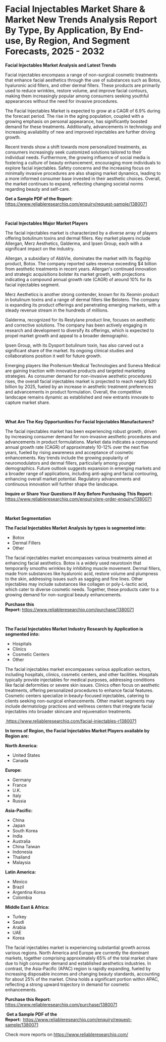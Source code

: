 <p><h1>Facial Injectables Market Share & Market New Trends Analysis Report By Type, By Application, By End-use, By Region, And Segment Forecasts, 2025 - 2032</h1></p><p><strong>Facial Injectables Market Analysis and Latest Trends</strong></p>
<p><p>Facial injectables encompass a range of non-surgical cosmetic treatments that enhance facial aesthetics through the use of substances such as Botox, hyaluronic acid fillers, and other dermal fillers. These products are primarily used to reduce wrinkles, restore volume, and improve facial contours, making them increasingly popular among consumers seeking youthful appearances without the need for invasive procedures.</p><p>The Facial Injectables Market is expected to grow at a CAGR of 6.9% during the forecast period. The rise in the aging population, coupled with a growing emphasis on personal appearance, has significantly boosted demand for these treatments. Additionally, advancements in technology and increasing availability of new and improved injectables are further driving growth. </p><p>Recent trends show a shift towards more personalized treatments, as consumers increasingly seek customized solutions tailored to their individual needs. Furthermore, the growing influence of social media is fostering a culture of beauty enhancement, encouraging more individuals to explore facial injectables. Safety concerns and the increasing focus on minimally invasive procedures are also shaping market dynamics, leading to a more informed consumer base invested in their aesthetic choices. Overall, the market continues to expand, reflecting changing societal norms regarding beauty and self-care.</p></p>
<p><strong>Get a Sample PDF of the Report:&nbsp;</strong> <a href="https://www.reliableresearchiq.com/enquiry/request-sample/1380071?utm_campaign=3174&utm_medium=2&utm_source=Github&utm_content=ia&utm_term=08032025&utm_id=facial-injectables">https://www.reliableresearchiq.com/enquiry/request-sample/1380071</a></p>
<p>&nbsp;</p>
<p><strong>Facial Injectables Major Market Players</strong></p>
<p><p>The facial injectables market is characterized by a diverse array of players offering botulinum toxins and dermal fillers. Key market players include Allergan, Merz Aesthetics, Galderma, and Ipsen Group, each with a significant impact on the industry.</p><p>Allergan, a subsidiary of AbbVie, dominates the market with its flagship product, Botox. The company reported sales revenue exceeding $4 billion from aesthetic treatments in recent years. Allergan's continued innovation and strategic acquisitions bolster its market growth, with projections indicating a compound annual growth rate (CAGR) of around 10% for its facial injectables segment.</p><p>Merz Aesthetics is another strong contender, known for its Xeomin product in botulinum toxins and a range of dermal fillers like Belotero. The company is expanding its product offerings and penetrating emerging markets, with a steady revenue stream in the hundreds of millions.</p><p>Galderma, recognized for its Restylane product line, focuses on aesthetic and corrective solutions. The company has been actively engaging in research and development to diversify its offerings, which is expected to propel market growth and appeal to a broader demographic.</p><p>Ipsen Group, with its Dysport botulinum toxin, has also carved out a significant share of the market. Its ongoing clinical studies and collaborations position it well for future growth.</p><p>Emerging players like Prollenium Medical Technologies and Suneva Medical are gaining traction with innovative products and targeted marketing strategies. As consumer demand for non-invasive aesthetic procedures rises, the overall facial injectables market is projected to reach nearly $20 billion by 2025, fueled by an increase in aesthetic treatment preferences and advancements in product formulation. Overall, the competitive landscape remains dynamic as established and new entrants innovate to capture market share.</p></p>
<p>&nbsp;</p>
<p><strong>What Are The Key Opportunities For Facial Injectables Manufacturers?</strong></p>
<p><p>The facial injectables market has been experiencing robust growth, driven by increasing consumer demand for non-invasive aesthetic procedures and advancements in product formulations. Market data indicates a compound annual growth rate (CAGR) of approximately 10-12% over the next five years, fueled by rising awareness and acceptance of cosmetic enhancements. Key trends include the growing popularity of neuromodulators and dermal fillers, particularly among younger demographics. Future outlook suggests expansion in emerging markets and a broader range of applications, including anti-aging and facial contouring, enhancing overall market potential. Regulatory advancements and continuous innovation will further shape the landscape.</p></p>
<p><strong>Inquire or Share Your Questions If Any Before Purchasing This Report:</strong> <a href="https://www.reliableresearchiq.com/enquiry/pre-order-enquiry/1380071?utm_campaign=3174&utm_medium=2&utm_source=Github&utm_content=ia&utm_term=08032025&utm_id=facial-injectables">https://www.reliableresearchiq.com/enquiry/pre-order-enquiry/1380071</a></p>
<p>&nbsp;</p>
<p><strong>Market Segmentation</strong></p>
<p><strong>The Facial Injectables Market Analysis by types is segmented into:</strong></p>
<p><ul><li>Botox</li><li>Dermal Fillers</li><li>Other</li></ul></p>
<p><p>The facial injectables market encompasses various treatments aimed at enhancing facial aesthetics. Botox is a widely used neurotoxin that temporarily smooths wrinkles by inhibiting muscle movement. Dermal fillers, made from substances like hyaluronic acid, restore volume and plumpness to the skin, addressing issues such as sagging and fine lines. Other injectables may include substances like collagen or poly-L-lactic acid, which cater to diverse cosmetic needs. Together, these products cater to a growing demand for non-surgical beauty enhancements.</p></p>
<p><strong>Purchase this Report:&nbsp;</strong><a href="https://www.reliableresearchiq.com/purchase/1380071?utm_campaign=3174&utm_medium=2&utm_source=Github&utm_content=ia&utm_term=08032025&utm_id=facial-injectables">https://www.reliableresearchiq.com/purchase/1380071</a></p>
<p>&nbsp;</p>
<p><strong>The Facial Injectables Market Industry Research by Application is segmented into:</strong></p>
<p><ul><li>Hospitals</li><li>Clinics</li><li>Cosmetic Centers</li><li>Other</li></ul></p>
<p><p>The facial injectables market encompasses various application sectors, including hospitals, clinics, cosmetic centers, and other facilities. Hospitals typically provide injectables for medical purposes, addressing conditions like facial deformities or severe skin issues. Clinics often focus on aesthetic treatments, offering personalized procedures to enhance facial features. Cosmetic centers specialize in beauty-focused injectables, catering to clients seeking non-surgical enhancements. Other market segments may include dermatology practices and wellness centers that integrate facial injectables into broader skincare and rejuvenation treatments.</p></p>
<p><a href="https://www.reliableresearchiq.com/facial-injectables-r1380071?utm_campaign=3174&utm_medium=2&utm_source=Github&utm_content=ia&utm_term=08032025&utm_id=facial-injectables">&nbsp;https://www.reliableresearchiq.com/facial-injectables-r1380071</a></p>
<p><strong>In terms of Region, the Facial Injectables Market Players available by Region are:</strong></p>
<p>
    <p> <strong> North America: </strong>
        <ul>
            <li>United States</li>
            <li>Canada</li>
        </ul>
        </p> 
    <p> <strong> Europe: </strong>
        <ul>
            <li>Germany</li>
            <li>France</li>
            <li>U.K.</li>
            <li>Italy</li>
            <li>Russia</li>
        </ul>
        </p> 
    <p> <strong> Asia-Pacific: </strong>
        <ul>
            <li>China</li>
            <li>Japan</li>
            <li>South Korea</li>
            <li>India</li>
            <li>Australia</li>
            <li>China Taiwan</li>
            <li>Indonesia</li>
            <li>Thailand</li>
            <li>Malaysia</li>
        </ul>
        </p> 
    <p> <strong> Latin America: </strong>
        <ul>
            <li>Mexico</li>
            <li>Brazil</li>
            <li>Argentina Korea</li>
            <li>Colombia</li>
        </ul>
        </p> 
    <p> <strong> Middle East & Africa: </strong>
        <ul>
            <li>Turkey</li>
            <li>Saudi</li>
            <li>Arabia</li>
            <li>UAE</li>
            <li>Korea</li>
        </ul>
    </p>
    </p>
<p><p>The facial injectables market is experiencing substantial growth across various regions. North America and Europe are currently the dominant markets, together comprising approximately 65% of the total market share due to high consumer demand and established aesthetics industries. In contrast, the Asia-Pacific (APAC) region is rapidly expanding, fueled by increasing disposable incomes and changing beauty standards, accounting for about 25% of the market. China holds a significant portion within APAC, reflecting a strong upward trajectory in demand for cosmetic enhancements.</p></p>
<p><strong>Purchase this Report: </strong><a href="https://www.reliableresearchiq.com/purchase/1380071?utm_campaign=3174&utm_medium=2&utm_source=Github&utm_content=ia&utm_term=08032025&utm_id=facial-injectables">https://www.reliableresearchiq.com/purchase/1380071</a></p>
<p>&nbsp;<strong>Get a Sample PDF of the Report:&nbsp;&nbsp;</strong><a href="https://www.reliableresearchiq.com/enquiry/request-sample/1380071?utm_campaign=3174&utm_medium=2&utm_source=Github&utm_content=ia&utm_term=08032025&utm_id=facial-injectables">https://www.reliableresearchiq.com/enquiry/request-sample/1380071</a></p>
<p><strong></strong></p>
<p>Check more reports on <a href="https://www.reliableresearchiq.com/?utm_campaign=3174&utm_medium=2&utm_source=Github&utm_content=ia&utm_term=08032025&utm_id=facial-injectables">https://www.reliableresearchiq.com/</a></p>